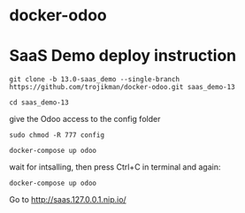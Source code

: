 # docker-odoo
# SaaS Demo deploy instruction

`git clone -b 13.0-saas_demo --single-branch https://github.com/trojikman/docker-odoo.git saas_demo-13`

`cd saas_demo-13`

give the Odoo access to the config folder

`sudo chmod -R 777 config`

`docker-compose up odoo`

wait for intsalling, then press Ctrl+C in terminal and again:

`docker-compose up odoo`

Go to http://saas.127.0.0.1.nip.io/
